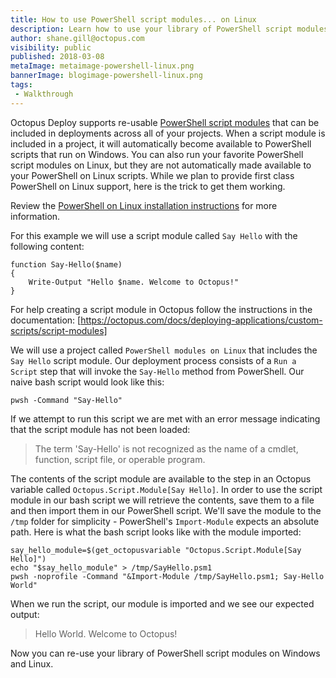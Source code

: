 ```yaml
---
title: How to use PowerShell script modules... on Linux
description: Learn how to use your library of PowerShell script modules on Linux
author: shane.gill@octopus.com
visibility: public
published: 2018-03-08
metaImage: metaimage-powershell-linux.png
bannerImage: blogimage-powershell-linux.png
tags:
 - Walkthrough
---
```


Octopus Deploy supports re-usable [PowerShell script modules](https://octopus.com/docs/deploying-applications/custom-scripts/script-modules) that can be included in deployments across all of your projects.  When a script module is included in a project, it will automatically become available to PowerShell scripts that run on Windows. You can also run your favorite PowerShell script modules on Linux, but they are not automatically made available to your PowerShell on Linux scripts. While we plan to provide first class PowerShell on Linux support, here is the trick to get them working.

Review the [PowerShell on Linux installation instructions]([https://github.com/PowerShell/PowerShell/blob/master/docs/installation/linux.md]) for more information.

For this example we will use a script module called `Say Hello` with the following content:

```
function Say-Hello($name)
{
    Write-Output "Hello $name. Welcome to Octopus!"
}
```

For help creating a script module in Octopus follow the instructions in the documentation: [https://octopus.com/docs/deploying-applications/custom-scripts/script-modules]

We will use a project called `PowerShell modules on Linux` that includes the `Say Hello` script module. Our deployment process consists of a `Run a Script` step that will invoke the `Say-Hello` method from PowerShell. Our naive bash script would look like this:

```
pwsh -Command "Say-Hello"
```

If we attempt to run this script we are met with an error message indicating that the script module has not been loaded:

> The term 'Say-Hello' is not recognized as the name of a cmdlet, function, script file, or operable program.

The contents of the script module are available to the step in an Octopus variable called `Octopus.Script.Module[Say Hello]`. In order to use the script module in our bash script we will retrieve the contents, save them to a file and then import them in our PowerShell script. We'll save the module to the `/tmp` folder for simplicity - PowerShell's `Import-Module` expects an absolute path. Here is what the bash script looks like with the module imported:

```
say_hello_module=$(get_octopusvariable "Octopus.Script.Module[Say Hello]")
echo "$say_hello_module" > /tmp/SayHello.psm1
pwsh -noprofile -Command "&Import-Module /tmp/SayHello.psm1; Say-Hello World"
```

When we run the script, our module is imported and we see our expected output:

> Hello World. Welcome to Octopus!

Now you can re-use your library of PowerShell script modules on Windows and Linux.